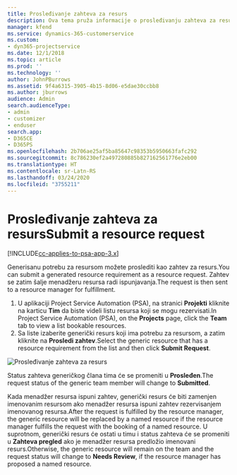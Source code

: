 ```yaml
---
title: Prosleđivanje zahteva za resurs
description: Ova tema pruža informacije o prosleđivanju zahteva za resurs projekta.
manager: kfend
ms.service: dynamics-365-customerservice
ms.custom:
- dyn365-projectservice
ms.date: 12/1/2018
ms.topic: article
ms.prod: ''
ms.technology: ''
author: JohnPBurrows
ms.assetid: 9f4a6315-3905-4b15-8d06-e5dae30ccbb8
ms.author: jburrows
audience: Admin
search.audienceType:
- admin
- customizer
- enduser
search.app:
- D365CE
- D365PS
ms.openlocfilehash: 2b706ae25af5ba85647c98353b5950663fafc292
ms.sourcegitcommit: 8c786230ef2a497280885b827162561776e2eb00
ms.translationtype: HT
ms.contentlocale: sr-Latn-RS
ms.lasthandoff: 03/24/2020
ms.locfileid: "3755211"
---
```

# <a name="submit-a-resource-request"></a><span data-ttu-id="c4be4-103">Prosleđivanje zahteva za resurs</span><span class="sxs-lookup"><span data-stu-id="c4be4-103">Submit a resource request</span></span>

[!INCLUDE[cc-applies-to-psa-app-3.x](../includes/cc-applies-to-psa-app-3x.md)]

<span data-ttu-id="c4be4-104">Generisanu potrebu za resursom možete proslediti kao zahtev za resurs.</span><span class="sxs-lookup"><span data-stu-id="c4be4-104">You can submit a generated resource requirement as a resource request.</span></span> <span data-ttu-id="c4be4-105">Zahtev se zatim šalje menadžeru resursa radi ispunjavanja.</span><span class="sxs-lookup"><span data-stu-id="c4be4-105">The request is then sent to a resource manager for fulfillment.</span></span>

1. <span data-ttu-id="c4be4-106">U aplikaciji Project Service Automation (PSA), na stranici **Projekti** kliknite na karticu **Tim** da biste videli listu resursa koji se mogu rezervisati.</span><span class="sxs-lookup"><span data-stu-id="c4be4-106">In Project Service Automation (PSA), on the **Projects** page, click the **Team** tab to view a list bookable resources.</span></span> 
2. <span data-ttu-id="c4be4-107">Sa liste izaberite generički resurs koji ima potrebu za resursom, a zatim kliknite na **Prosledi zahtev**.</span><span class="sxs-lookup"><span data-stu-id="c4be4-107">Select the generic resource that has a resource requirement from the list and then click **Submit Request**.</span></span>

![Prosleđivanje zahteva za resurs](media/RM-how-to-18.png)

<span data-ttu-id="c4be4-109">Status zahteva generičkog člana tima će se promeniti u **Prosleđen**.</span><span class="sxs-lookup"><span data-stu-id="c4be4-109">The request status of the generic team member will change to **Submitted**.</span></span>

<span data-ttu-id="c4be4-110">Kada menadžer resursa ispuni zahtev, generički resurs će biti zamenjen imenovanim resursom ako menadžer resursa ispuni zahtev rezervisanjem imenovanog resursa.</span><span class="sxs-lookup"><span data-stu-id="c4be4-110">After the request is fulfilled by the resource manager, the generic resource will be replaced by a named resource if the resource manager fulfills the request with the booking of a named resource.</span></span> <span data-ttu-id="c4be4-111">U suprotnom, generički resurs će ostati u timu i status zahteva će se promeniti u **Zahteva pregled** ako je menadžer resursa predložio imenovani resurs.</span><span class="sxs-lookup"><span data-stu-id="c4be4-111">Otherwise, the generic resource will remain on the team and the request status will change to **Needs Review**, if the resource manager has proposed a named resource.</span></span>
